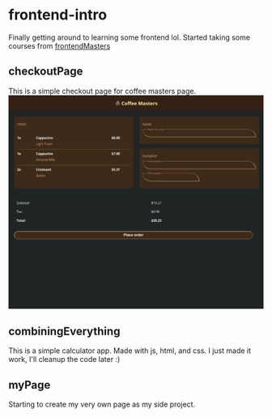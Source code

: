 # frontend-intro

Finally getting around to learning some frontend lol. 
Started taking some courses from [frontendMasters](frontendmasters.com)

## checkoutPage
This is a simple checkout page for coffee masters page.
![Checkout Page](./readmeImages/checkoutPage.png)

## combiningEverything
This is a simple calculator app. Made with js, html, and css.
I just made it work, I'll cleanup the code later :) 

## myPage
Starting to create my very own page as my side project.
